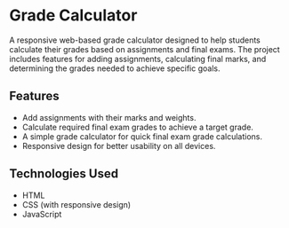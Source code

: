# Grade Calculator

A responsive web-based grade calculator designed to help students calculate their grades based on assignments and final exams. The project includes features for adding assignments, calculating final marks, and determining the grades needed to achieve specific goals.

## Features

- Add assignments with their marks and weights.
- Calculate required final exam grades to achieve a target grade.
- A simple grade calculator for quick final exam grade calculations.
- Responsive design for better usability on all devices.

## Technologies Used

- HTML
- CSS (with responsive design)
- JavaScript

